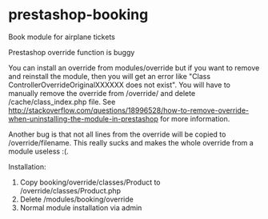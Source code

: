 prestashop-booking
==================

Book module for airplane tickets


Prestashop override function is buggy

You can install an override from modules/override but if you want to remove and reinstall the module, then
you will get an error like "Class ControllerOverrideOriginalXXXXXX does not exist".
You will have to manually remove the override from /override/<The override> and
delete /cache/class_index.php file. See http://stackoverflow.com/questions/18996528/how-to-remove-override-when-uninstalling-the-module-in-prestashop
for more information.

Another bug is that not all lines from the override will be copied to /override/filename. This really sucks and makes the whole override from a module
useless :(.

Installation:

1. Copy booking/override/classes/Product to /override/classes/Product.php
2. Delete /modules/booking/override
3. Normal module installation via admin

